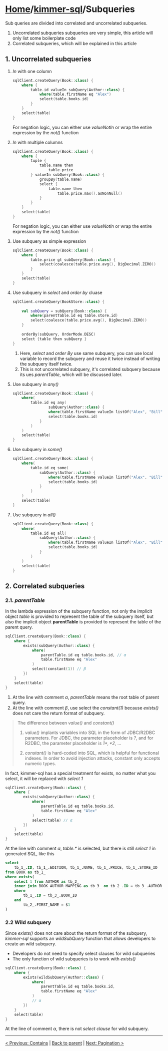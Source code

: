 # [Home](https://github.com/babyfish-ct/kimmer)/[kimmer-sql](./README.md)/Subqueries

Sub queries are divided into correlated and uncorrelated subqueries.

1. Uncorrelated subqueries subqueries are very simple, this article will only list some boilerplate code
2. Correlated subqueries, which will be explained in this article

## 1. Uncorrelated subqueries

1. *In* with one column

    ```kt
    sqlClient.createQuery(Book::class) {
        where {
            table.id valueIn subQuery(Author::class) {
                where(table.firstName eq "Alex")
                select(table.books.id)
            }
        }
        select(table)
    }
    ```
    
    For negation logic, you can either use *valueNotIn* or wrap the entire expression by the *not()* function
    
2. *In* with multiple columns

    ```kt
    sqlClient.createQuery(Book::class) {
        where {
            tuple {
                table.name then
                    table.price
            } valueIn subQuery(Book::class) {
                groupBy(table.name)
                select {
                    table.name then
                        table.price.max().asNonNull()
                }
            }
        }
        select(table)
    }
    ```

    For negation logic, you can either use *valueNotIn* or wrap the entire expression by the *not()* function
    
3. Use subquery as simple expression

    ```kt
    sqlClient.createQuery(Book::class) {
        where {
            table.price gt subQuery(Book::class) {
                select(coalesce(table.price.avg(), BigDecimal.ZERO))
            }
        }
        select(table)
    }
    ```
    
4. Use subquery in *select* and *order by* cluase

    ```kt
    sqlClient.createQuery(BookStore::class) {
        
        val subQuery = subQuery(Book::class) {
            where(parentTable.id eq table.store.id)
            select(coalesce(table.price.avg(), BigDecimal.ZERO))
        }
        
        orderBy(subQuery, OrderMode.DESC)
        select {table then subQuery }
    }
    ```
    
    1. Here, *select* and *order By* use same subquery, you can use local variable to record the subquery and reuse it twice instead of writing the subquery itself twice.
    2. This is not uncorrelated subquery, it's correlated subquery because its ues *parentTable*, which will be discussed later.
    
5. Use subquery in *any()*

    ```kt
    sqlClient.createQuery(Book::class) {
        where(
            table.id eq any(
                    subQuery(Author::class) {
                    where(table.firstName valueIn listOf("Alex", "Bill"))
                    select(table.books.id)
                }
            )
        )
        select(table)
    }
    ```

6. Use subquery in *some()*

    ```kt
    sqlClient.createQuery(Book::class) {
        where(
            table.id eq some(
                subQuery(Author::class) {
                    where(table.firstName valueIn listOf("Alex", "Bill"))
                    select(table.books.id)
                }
            )
        )
        select(table)
    }
    ```
    
7. Use subquery in *all()*

    ```kt
    sqlClient.createQuery(Book::class) {
        where(
            table.id eq all(
                subQuery(Author::class) {
                    where(table.firstName valueIn listOf("Alex", "Bill"))
                    select(table.books.id)
                }
            )
        )
        select(table)
    }
    ```

## 2. Correlated subqueries

### 2.1. *parentTable*

In the lambda expression of the subquery function, not only the implicit object *table* is provided to represent the table of the subquery itself, but also the implicit object **parentTable** is provided to represent the table of the parent query.

```kt
sqlClient.createQuery(Book::class) {
    where {
        exists(subQuery(Author::class) {
            where(
                parentTable.id eq table.books.id, // α
                table.firstName eq "Alex"
            )
            select(constant(1)) // β
        })
    }
    select(table) 
}
```
1. At the line with comment *α*, *parentTable* means the root table of parent query.
2. At the line with comment *β*, use select the *constant(1)* because *exists()* does not care the return format of subquery.

> The difference between *value()* and *constant()*
> 
> 1. *value()* implants variables into SQL in the form of JDBC/R2DBC parameters. For JDBC, the parameter placeholder is *?*, and for R2DBC, the parameter placeholder is *$1*, *$2*, ...
> 
> 2. *constant()* is hard-coded into SQL, which is helpful for functional indexes. In order to avoid injection attacks, constant only accepts numeric types.

In fact, kimmer-sql has a special treatment for exists, no matter what you select, it will be replaced with *select 1*

```kt
sqlClient.createQuery(Book::class) {
    where {
        exists(subQuery(Author::class) {
            where(
                parentTable.id eq table.books.id, 
                table.firstName eq "Alex"
            )
            select(table) // α
        })
    }
    select(table) 
}
```

At the line with comment *α*, *table.\** is selected, but there is still *select 1* in generated SQL, like this
```sql
select 
    tb_1_.ID, tb_1_.EDITION, tb_1_.NAME, tb_1_.PRICE, tb_1_.STORE_ID 
from BOOK as tb_1_ 
where exists(
    select 1 from AUTHOR as tb_2_ 
    inner join BOOK_AUTHOR_MAPPING as tb_3_ on tb_2_.ID = tb_3_.AUTHOR_ID 
    where 
        tb_1_.ID = tb_3_.BOOK_ID 
    and 
        tb_2_.FIRST_NAME = $1
)
```

### 2.2 Wild subquery

Since *exists()* does not care about the return format of the subquery, *kimmer-sql* supports an *wildSubQuery* function that allows developers to create an wild subquery.

- Developers do not need to specify select clauses for wild subqueries
- The only function of wild subqueries is to work with *exists()*

```kt
sqlClient.createQuery(Book::class) {
    where {
        exists(wildSubQuery(Author::class) {
            where(
                parentTable.id eq table.books.id,
                table.firstName eq "Alex"
            )
            // α
        })
    }
    select(table)
}
```
At the line of comment *α*, there is not *select clause* for wild subquery.

------------------
[< Previous: Contains](./contains.md) | [Back to parent](./README.md) | [Next: Pagination >](./pagination.md)
